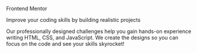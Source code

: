 Frontend Mentor

Improve your coding skills by building realistic projects

Our professionally designed challenges help you gain hands-on experience writing HTML, CSS, and JavaScript. We create the designs so you can focus on the code and see your skills skyrocket!
 
